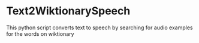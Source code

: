 # Text2WiktionarySpeech
This python script converts text to speech by searching for audio examples for the words on wiktionary
